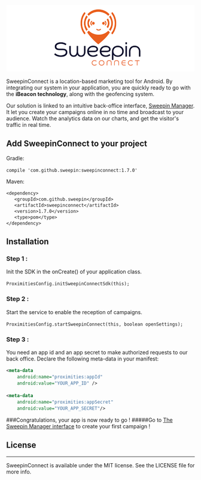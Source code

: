 <p align="center" >
  <img src="Images/logoSweepinConnect-850x300.png" alt="SweepinConnectLogo" title="SweepinConnectLogo">
</p>

SweepinConnect is a location-based marketing tool for Android. By integrating our system in your application, you are quickly ready to go with the **iBeacon technology**, along with the geofencing system.

Our solution is linked to an intuitive back-office interface, <a href='http://manager.sweepin.fr/admin/login/?ref=/'>Sweepin Manager</a>. It let you create your campaigns online in no time and broadcast to your audience.
Watch the analytics data on our charts, and get the visitor's traffic in real time.

## Add SweepinConnect to your project

Gradle:

`compile 'com.github.sweepin:sweepinconnect:1.7.0'`

Maven: 

```
<dependency>
   <groupId>com.github.sweepin</groupId>
   <artifactId>sweepinconnect</artifactId>
   <version>1.7.0</version>
   <type>pom</type>
</dependency>
```

## Installation

### Step 1 : 

Init the SDK in the onCreate() of your application class.

`ProximitiesConfig.initSweepinConnectSdk(this);`

### Step 2 :

Start the service to enable the reception of campaigns.

`ProximitiesConfig.startSweepinConnect(this, boolean openSettings);`

### Step 3 : 

You need an app id and an app secret to make authorized requests to our back office. Declare the following meta-data in your manifest:

```xml
<meta-data
    android:name="proximities:appId"
    android:value="YOUR_APP_ID" />

<meta-data
    android:name="proximities:appSecret"
    android:value="YOUR_APP_SECRET"/>
```

###Congratulations, your app is now ready to go ! 
#####Go to <a href='http://manager.sweepin.fr/admin/login/?ref=/'>The Sweepin Manager interface</a> to create your first campaign !

## License
___
SweepinConnect is available under the MIT license. See the LICENSE file for more info.

  [1]: http://www.sweepin.fr/contact

	 

 



